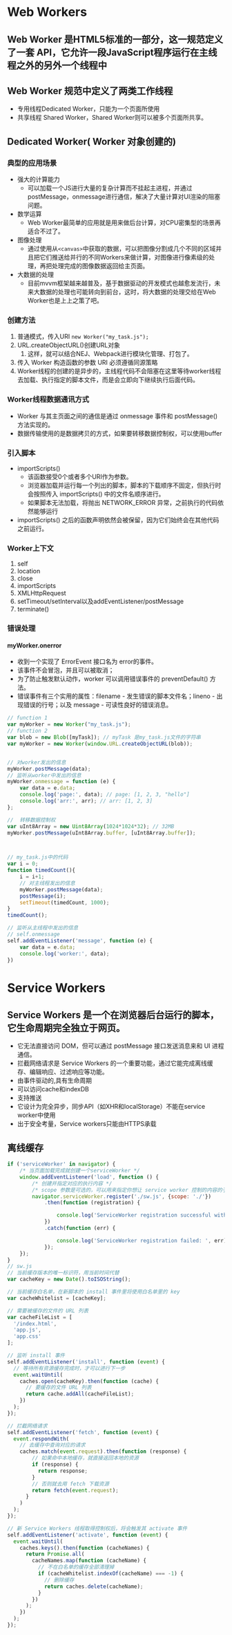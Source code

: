 # Web Workers
## Web Worker 是HTML5标准的一部分，这一规范定义了一套 API，它允许一段JavaScript程序运行在主线程之外的另外一个线程中
## Web Worker 规范中定义了两类工作线程
- 专用线程Dedicated Worker，只能为一个页面所使用
- 共享线程 Shared Worker，Shared Worker则可以被多个页面所共享。


## Dedicated Worker( Worker 对象创建的)

### 典型的应用场景
- 强大的计算能力
  - 可以加载一个JS进行大量的复杂计算而不挂起主进程，并通过postMessage，onmessage进行通信，解决了大量计算对UI渲染的阻塞问题。
- 数学运算
  - Web Worker最简单的应用就是用来做后台计算，对CPU密集型的场景再适合不过了。
- 图像处理
  - 通过使用从`<canvas>`中获取的数据，可以把图像分割成几个不同的区域并且把它们推送给并行的不同Workers来做计算，对图像进行像素级的处理，再把处理完成的图像数据返回给主页面。
- 大数据的处理
  - 目前mvvm框架越来越普及，基于数据驱动的开发模式也越愈发流行，未来大数据的处理也可能转向到前台，这时，将大数据的处理交给在Web Worker也是上上之策了吧。

### 创建方法
1. 普通模式，传入URI `new Worker("my_task.js");`
2. URL.createObjectURL()创建URL对象
   1. 这样，就可以结合NEJ、Webpack进行模块化管理、打包了。
3. 传入 Worker 构造函数的参数 URI 必须遵循同源策略
4. Worker线程的创建的是异步的，主线程代码不会阻塞在这里等待worker线程去加载、执行指定的脚本文件，而是会立即向下继续执行后面代码。

### Worker线程数据通讯方式
- Worker 与其主页面之间的通信是通过 onmessage 事件和 postMessage() 方法实现的。
- 数据传输使用的是数据拷贝的方式，如果要转移数据控制权，可以使用buffer

### 引入脚本
- importScripts()
  - 该函数接受0个或者多个URI作为参数。
  - 浏览器加载并运行每一个列出的脚本，脚本的下载顺序不固定，但执行时会按照传入 importScripts() 中的文件名顺序进行。
  - 如果脚本无法加载，将抛出 NETWORK_ERROR 异常，之前执行的代码依然能够运行
- importScripts() 之后的函数声明依然会被保留，因为它们始终会在其他代码之前运行。

### Worker上下文
1. self
2. location
3. close
4. importScripts
5. XMLHttpRequest
6. setTimeout/setInterval以及addEventListener/postMessage
7. terminate()

### 错误处理
#### myWorker.onerror
- 收到一个实现了 ErrorEvent 接口名为 error的事件。
- 该事件不会冒泡，并且可以被取消；
- 为了防止触发默认动作，worker 可以调用错误事件的 preventDefault() 方法。
- 错误事件有三个实用的属性：filename - 发生错误的脚本文件名；lineno - 出现错误的行号；以及 message - 可读性良好的错误消息。


```js
// function 1
var myWorker = new Worker("my_task.js");
// function 2
var blob = new Blob([myTask]); // myTask 是my_task.js文件的字符串
var myWorker = new Worker(window.URL.createObjectURL(blob));


// 对worker发出的信息
myWorker.postMessage(data);
// 监听从worker中发出的信息
myWorker.onmessage = function (e) {
    var data = e.data;
    console.log('page:', data); // page: [1, 2, 3, "hello"]
    console.log('arr:', arr); // arr: [1, 2, 3]
};

//  转移数据控制权
var uInt8Array = new Uint8Array(1024*1024*32); // 32MB
myWorker.postMessage(uInt8Array.buffer, [uInt8Array.buffer]);



// my_task.js中的代码 
var i = 0;
function timedCount(){
    i = i+1;
    // 对主线程发出的信息
    myWorker.postMessage(data);
    postMessage(i);
    setTimeout(timedCount, 1000);
}
timedCount();

// 监听从主线程中发出的信息
// self.onmessage
self.addEventListener('message', function (e) {
    var data = e.data;
    console.log('worker:', data);
})

```

# Service Workers
## Service Workers 是一个在浏览器后台运行的脚本，它生命周期完全独立于网页。
- 它无法直接访问 DOM，但可以通过 postMessage 接口发送消息来和 UI 进程通信。 
- 拦截网络请求是 Service Workers 的一个重要功能，通过它能完成离线缓存、编辑响应、过滤响应等功能。
- 由事件驱动的,具有生命周期
- 可以访问cache和indexDB
- 支持推送
- 它设计为完全异步，同步API（如XHR和localStorage）不能在service worker中使用
- 出于安全考量，Service workers只能由HTTPS承载


## 离线缓存
```js
if ('serviceWorker' in navigator) {
	/* 当页面加载完成就创建一个serviceWorker */
	window.addEventListener('load', function () {
		/* 创建并指定对应的执行内容 */
		/* scope 参数是可选的，可以用来指定你想让 service worker 控制的内容的子目录。 在这个例子里，我们指定了 '/'，表示 根网域下的所有内容。这也是默认值。 */
		navigator.serviceWorker.register('./sw.js', {scope: './'})
			.then(function (registration) {

				console.log('ServiceWorker registration successful with scope: ', registration.scope);
			})
			.catch(function (err) {

				console.log('ServiceWorker registration failed: ', err);
			});
	});
}
// sw.js
// 当前缓存版本的唯一标识符，用当前时间代替
var cacheKey = new Date().toISOString();

// 当前缓存白名单，在新脚本的 install 事件里将使用白名单里的 key
var cacheWhitelist = [cacheKey];

// 需要被缓存的文件的 URL 列表
var cacheFileList = [
  '/index.html',
  'app.js',
  'app.css'
];

// 监听 install 事件
self.addEventListener('install', function (event) {
  // 等待所有资源缓存完成时，才可以进行下一步
  event.waitUntil(
    caches.open(cacheKey).then(function (cache) {
      // 要缓存的文件 URL 列表
      return cache.addAll(cacheFileList);
    })
  );
});

// 拦截网络请求
self.addEventListener('fetch', function (event) {
  event.respondWith(
    // 去缓存中查询对应的请求
    caches.match(event.request).then(function (response) {
        // 如果命中本地缓存，就直接返回本地的资源
        if (response) {
          return response;
        }
        // 否则就去用 fetch 下载资源
        return fetch(event.request);
      }
    )
  );
});

// 新 Service Workers 线程取得控制权后，将会触发其 activate 事件
self.addEventListener('activate', function (event) {
  event.waitUntil(
    caches.keys().then(function (cacheNames) {
      return Promise.all(
        cacheNames.map(function (cacheName) {
          // 不在白名单的缓存全部清理掉
          if (cacheWhitelist.indexOf(cacheName) === -1) {
            // 删除缓存
            return caches.delete(cacheName);
          }
        })
      );
    })
  );
});
```

